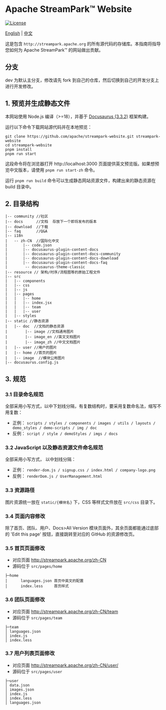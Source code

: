 # Apache StreamPark™ Website

[![License](https://img.shields.io/badge/license-Apache%202-4EB1BA.svg)](https://www.apache.org/licenses/LICENSE-2.0.html)

[English](README.md) | [中文](README_ZH.md)

这是包含 `http://streampark.apache.org` 的所有源代码的存储库。本指南将指导您如何为 Apache StreamPark™ 的网站做出贡献。

## 分支

dev 为默认主分支，修改请先 fork 到自己的仓库，然后切换到自己的开发分支上进行开发修改。

## 1. 预览并生成静态文件

本网站使用 Node.js 编译（>=18），并基于 [Docusaurus (3.3.2)](https://docusaurus.io/) 框架构建。

运行以下命令下载网站源代码并在本地预览：

```shell
git clone https://github.com/apache/streampark-website.git streampark-website
cd streampark-website
pnpm install
pnpm run start
```

这段命令将在浏览器打开 http://localhost:3000 页面提供英文预览版。如果想预览中文版本，请使用 `pnpm run start-zh` 命令。

运行 `pnpm run build` 命令可以生成静态网站资源文件，构建出来的静态资源在 build 目录中。

## 2. 目录结构

```text
|-- community //社区
|-- docs      //文档  存放下一个即将发布的版本
|-- download  //下载
|-- faq       //Q&A
|-- i18n
|   -- zh-CN  //国际化中文
|       |-- code.json
|       |-- docusaurus-plugin-content-docs
|       |-- docusaurus-plugin-content-docs-community
|       |-- docusaurus-plugin-content-docs-download
|       |-- docusaurus-plugin-content-docs-faq
|        -- docusaurus-theme-classic
|-- resource // 架构/时序/流程图等的原始工程文件
|-- src
|   |-- components
|   |-- css
|   |-- js
|   |-- pages
|   |   |-- home
|   |   |-- index.jsx
|   |   |-- team
|   |   |-- user
|   |-- styles
|-- static //静态资源
|   |-- doc  //文档的静态资源
|        |-- image //文档通用图片
|        |-- image_en //英文文档图片
|        |-- image_zh //中文文档图片
|   |-- user //用户的图片
|   |-- home //首页的图片
|   |-- image  //模块公用图片
|-- docusaurus.config.js
```

## 3. 规范

### 3.1 目录命名规范

全部采用小写方式，以中下划线分隔，有复数结构时，要采用复数命名法，缩写不用复数：

* 正例： `scripts / styles / components / images / utils / layouts / demo_styles / demo-scripts / img / doc`
* 反例： `script / style / demoStyles / imgs / docs`

### 3.2 JavaScript 以及静态资源文件命名规范

全部采用小写方式， 以中划线分隔：

* 正例： `render-dom.js / signup.css / index.html / company-logo.png`
* 反例： `renderDom.js / UserManagement.html`

### 3.3 资源路径

图片资源统一放在 `static/{模块名}` 下，CSS 等样式文件放在 `src/css` 目录下。

### 3.4 页面内容修改

除了首页、团队、用户、Docs>All Version 模块页面外，其余页面都能通过底部的 'Edit this page' 按钮，直接跳转至对应的 GitHub 的资源修改页。

### 3.5 首页页面修改

* 对应页面 http://streampark.apache.org/zh-CN
* 源码位于 `src/pages/home`

```
├─home
│      languages.json 首页中英文的配置
│      index.less     首页样式
```

### 3.6 团队页面修改

* 对应页面 http://streampark.apache.org/zh-CN/team
* 源码位于 `src/pages/team`

```
├─team
│ languages.json
│ index.js
│ index.less
```

### 3.7  用户列表页面修改

* 对应页面 http://streampark.apache.org/zh-CN/user/
* 源码位于 `src/pages/user`

```
├─user
│ data.json
│ images.json
│ index.js
│ index.less
│ languages.json
```
